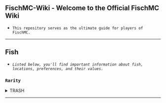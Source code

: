 ## FischMC-Wiki - Welcome to the Official FischMC Wiki
- `This repository serves as the ultimate guide for players of FischMC.`
---

## Fish
- *`Listed below, you'll find important information about fish, locations, preferences, and their values.`*

### **`Rarity`**
<details>
<summary>TRASH</summary>
<div style="overflow-x: auto;">

| **Fish**          | Weather | Time | Season | **Bait**      | Location          |
|-------------------|---------|------|--------|---------------|-------------------|
| Seaweed           | None    | None | None   | Magnet        | Regionless        |
| Destroyed Fossil  | None    | Day  | None   | None          | The Depths        |
| Bone              | None    | None | None   | Magnet        | Brine Pool        |
| Boot              | None    | None | None   | Magnet        | Regionless        |
| Log               | None    | None | None   | Magnet        | Regionless        |

</details>
</div>

---